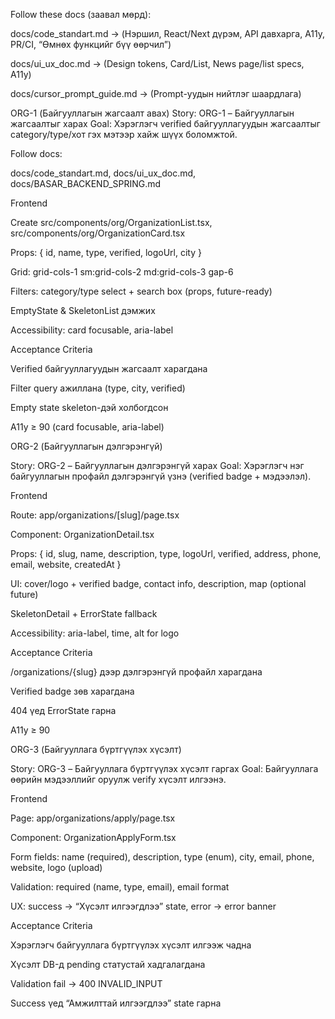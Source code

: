 
Follow these docs (заавал мөрд):

docs/code_standart.md → (Нэршил, React/Next дүрэм, API давхарга, A11y, PR/CI, “Өмнөх функцийг бүү өөрчил”)

docs/ui_ux_doc.md → (Design tokens, Card/List, News page/list specs, A11y)

docs/cursor_prompt_guide.md → (Prompt-уудын нийтлэг шаардлага)

ORG-1 (Байгууллагын жагсаалт авах)
Story: ORG-1 – Байгууллагын жагсаалтыг харах
Goal: Хэрэглэгч verified байгууллагуудын жагсаалтыг category/type/хот гэх мэтээр хайж шүүх боломжтой.

Follow docs:

docs/code_standart.md, docs/ui_ux_doc.md, docs/BASAR_BACKEND_SPRING.md

Frontend

Create src/components/org/OrganizationList.tsx, src/components/org/OrganizationCard.tsx

Props: { id, name, type, verified, logoUrl, city }

Grid: grid-cols-1 sm:grid-cols-2 md:grid-cols-3 gap-6

Filters: category/type select + search box (props, future-ready)

EmptyState & SkeletonList дэмжих

Accessibility: card focusable, aria-label

Acceptance Criteria

 Verified байгууллагуудын жагсаалт харагдана

 Filter query ажиллана (type, city, verified)

 Empty state skeleton-дэй холбогдсон

 A11y ≥ 90 (card focusable, aria-label)

 ORG-2 (Байгууллагын дэлгэрэнгүй)

Story: ORG-2 – Байгууллагын дэлгэрэнгүй харах
Goal: Хэрэглэгч нэг байгууллагын профайл дэлгэрэнгүй үзнэ (verified badge + мэдээлэл).

Frontend

Route: app/organizations/[slug]/page.tsx

Component: OrganizationDetail.tsx

Props: { id, slug, name, description, type, logoUrl, verified, address, phone, email, website, createdAt }

UI: cover/logo + verified badge, contact info, description, map (optional future)

SkeletonDetail + ErrorState fallback

Accessibility: aria-label, time, alt for logo

Acceptance Criteria

 /organizations/{slug} дээр дэлгэрэнгүй профайл харагдана

 Verified badge зөв харагдана

 404 үед ErrorState гарна

 A11y ≥ 90


 ORG-3 (Байгууллага бүртгүүлэх хүсэлт)

Story: ORG-3 – Байгууллага бүртгүүлэх хүсэлт гаргах
Goal: Байгууллага өөрийн мэдээллийг оруулж verify хүсэлт илгээнэ.

Frontend

Page: app/organizations/apply/page.tsx

Component: OrganizationApplyForm.tsx

Form fields: name (required), description, type (enum), city, email, phone, website, logo (upload)

Validation: required (name, type, email), email format

UX: success → “Хүсэлт илгээгдлээ” state, error → error banner

Acceptance Criteria

 Хэрэглэгч байгууллага бүртгүүлэх хүсэлт илгээж чадна

 Хүсэлт DB-д pending статустай хадгалагдана

 Validation fail → 400 INVALID_INPUT

 Success үед “Амжилттай илгээгдлээ” state гарна